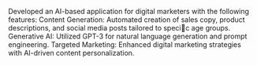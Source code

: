Developed an AI-based application for digital marketers with the following features:
Content Generation: Automated creation of sales copy, product descriptions, and social media posts
tailored to specic age groups.
Generative AI: Utilized GPT-3 for natural language generation and prompt engineering.
Targeted Marketing: Enhanced digital marketing strategies with AI-driven content personalization.
